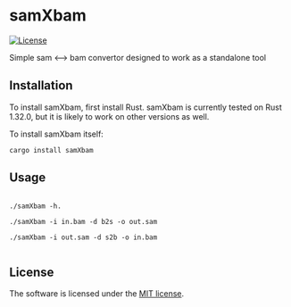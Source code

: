 # samXbam

[![License](https://img.shields.io/badge/license-MIT-blue.svg)](https://github.com/RobertBakaric/samXbam/blob/master/LICENSE)

Simple sam <--> bam convertor designed to work as a standalone tool

## Installation

To install samXbam, first install Rust. samXbam is currently tested on Rust 1.32.0, but it is likely to work on other versions as well.

To install samXbam itself: 

```
cargo install samXbam
```

## Usage
```

./samXbam -h.

./samXbam -i in.bam -d b2s -o out.sam

./samXbam -i out.sam -d s2b -o in.bam


```


## License

The software is licensed under the  [MIT license](http://opensource.org/licenses/MIT).

